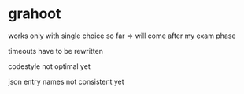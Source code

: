 # grahoot

works only with single choice so far
 => will come after my exam phase

timeouts have to be rewritten

codestyle not optimal yet

json entry names not consistent yet
